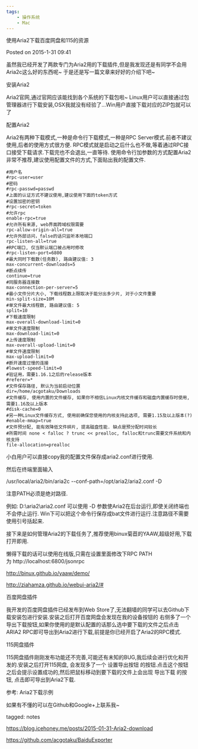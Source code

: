 ```yaml
---
tags:
    - 操作系统
    - Mac
---
```


使用Aria2下载百度网盘和115的资源

Posted on 2015-1-31 09:41

虽然我已经开发了两款专门为Aria2用的下载插件,但是我发现还是有同学不会用Aria2c这么好的东西呢~ 于是还是写一篇文章来好好的介绍下吧~

安装Aria2

Aria2官网,通过官网应该能找到各个系统的下载包啦~ Linux用户可以直接通过包管理器进行下载安装,OSX我就没有经验了...Win用户直接下载对应的ZIP包就可以了

配置Aria2

Aria2有两种下载模式,一种是命令行下载模式,一种是RPC Server模式.前者不建议使用,后者的使用方式很方便. RPC模式就是启动之后什么也不做,等着通过RPC接口接受下载请求.下载完也不会退出,一直等待. 使用命令行加参数的方式配置Aria2非常不推荐,建议使用配置文件的方式,下面贴出我的配置文件.

    #用户名
    #rpc-user=user
    #密码
    #rpc-passwd=passwd
    #上面的认证方式不建议使用,建议使用下面的token方式
    #设置加密的密钥
    #rpc-secret=token
    #允许rpc
    enable-rpc=true
    #允许所有来源, web界面跨域权限需要
    rpc-allow-origin-all=true
    #允许外部访问，false的话只监听本地端口
    rpc-listen-all=true
    #RPC端口, 仅当默认端口被占用时修改
    #rpc-listen-port=6800
    #最大同时下载数(任务数), 路由建议值: 3
    max-concurrent-downloads=5
    #断点续传
    continue=true
    #同服务器连接数
    max-connection-per-server=5
    #最小文件分片大小, 下载线程数上限取决于能分出多少片, 对于小文件重要
    min-split-size=10M
    #单文件最大线程数, 路由建议值: 5
    split=10
    #下载速度限制
    max-overall-download-limit=0
    #单文件速度限制
    max-download-limit=0
    #上传速度限制
    max-overall-upload-limit=0
    #单文件速度限制
    max-upload-limit=0
    #断开速度过慢的连接
    #lowest-speed-limit=0
    #验证用，需要1.16.1之后的release版本
    #referer=*
    #文件保存路径, 默认为当前启动位置
    dir=/home/acgotaku/Downloads
    #文件缓存, 使用内置的文件缓存, 如果你不相信Linux内核文件缓存和磁盘内置缓存时使用, 需要1.16及以上版本
    #disk-cache=0
    #另一种Linux文件缓存方式, 使用前确保您使用的内核支持此选项, 需要1.15及以上版本(?)
    #enable-mmap=true
    #文件预分配, 能有效降低文件碎片, 提高磁盘性能. 缺点是预分配时间较长
    #所需时间 none < falloc ? trunc << prealloc, falloc和trunc需要文件系统和内核支持
    file-allocation=prealloc


小白用户可以直接copy我的配置文件保存成aria2.conf进行使用.

然后在终端里面输入

 /usr/local/aria2/bin/aria2c  --conf-path=/opt/aria2/aria2.conf -D

注意PATH必须是绝对路径.

例如: D:\aria2\aria2.conf 可以使用 -D 参数使Aria2在后台运行,即使关闭终端也不会停止运行. Win下可以把这个命令行保存成bat文件进行运行.注意路径不需要使用引号括起来.

接下来是如何管理Aria2的下载任务了,推荐使用binux菊苣的YAAW,超级好用,下载打开即用.

懒得下载的话可以使用在线版,只需在设置里面修改下RPC PATH为 http://localhost:6800/jsonrpc

http://binux.github.io/yaaw/demo/

http://ziahamza.github.io/webui-aria2/#





百度网盘插件

我开发的百度网盘插件已经发布到Web Store了,无法翻墙的同学可以去Github下载安装包进行安装.安装之后打开百度网盘会发现在我的设备按钮的 右侧多了一个导出下载按钮,如果你使用的是默认配置的话那么选中要下载的文件之后点击ARIA2 RPC即可导出到Aria2进行下载,前提是你已经开启了Aria2的RPC模式.

115网盘插件

115网盘插件刚刚发布功能还不完善,可能还有未知的BUG,我后续会进行优化和开发的.安装之后打开115网盘, 会发现多了一个 设置导出按钮 的按钮.点击这个按钮之后会提示设置成功的,然后把鼠标移动到要下载的文件上会出现 导出下载 的按钮, 点击即可导出到Aria2下载.

参考: Aria2下载示例

如果有不懂的可以在Github和Google+上联系我~

tagged: notes





https://blog.icehoney.me/posts/2015-01-31-Aria2-download



https://github.com/acgotaku/BaiduExporter

